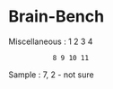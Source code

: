 # Brain-Bench


Miscellaneous : 1 2 3 4 
                
               8 9 10 11
               
            
Sample : 7, 2 - not sure 
